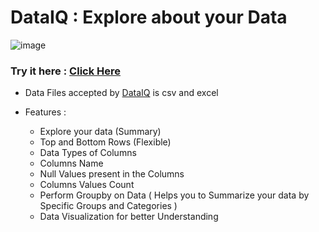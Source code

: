 # DataIQ : Explore about your Data

![image](https://github.com/user-attachments/assets/327e4b8f-2cc8-403b-a5d3-3e4ba675034b)


### Try it here : [Click Here](https://dataiq.streamlit.app/)

- Data Files accepted by [DataIQ](https://dataiq.streamlit.app/) is csv and excel

- Features :
  -   Explore your data (Summary)
  -   Top and Bottom Rows (Flexible)
  -   Data Types of Columns
  -   Columns Name
  -   Null Values present in the Columns
  -   Columns Values Count 
  -   Perform Groupby on Data ( Helps you to Summarize your data by Specific Groups and Categories )
  -   Data Visualization for better Understanding 
